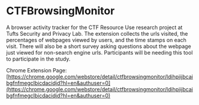 # CTFBrowsingMonitor

A browser activity tracker for the CTF Resource Use research project at Tufts Security and Privacy Lab. The extension collects the urls visited, the percentages of webpages viewed by users, and the time stamps on each visit. There will also be a short survey asking questions about the webpage just viewed for non-search engine urls. Participants will be needing this tool to participate in the study. 

Chrome Extension Page: [https://chrome.google.com/webstore/detail/ctfbrowsingmonitor/ldihpiijbcaibgfnfmegclbicdacidjd?hl=en&authuser=0](https://chrome.google.com/webstore/detail/ctfbrowsingmonitor/ldihpiijbcaibgfnfmegclbicdacidjd?hl=en&authuser=0)

